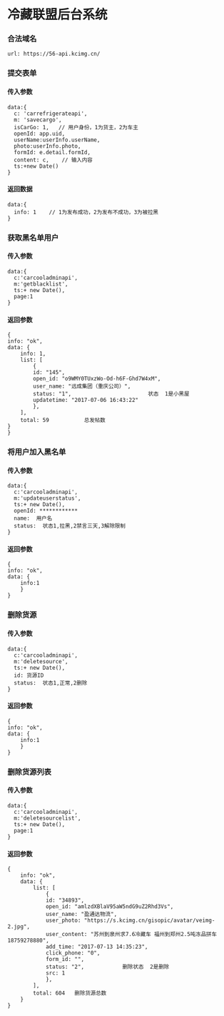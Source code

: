 # 冷藏联盟后台系统
### 合法域名

```
url: https://56-api.kcimg.cn/
```
### 提交表单

#### 传入参数

```
data:{
  c: 'carrefrigerateapi',
  m: 'savecargo',
  isCarGo: 1,   // 用户身份，1为货主，2为车主
  openId: app.uid,
  userName:userInfo.userName,
  photo:userInfo.photo,
  formId: e.detail.formId,
  content: c,    // 输入内容
  ts:+new Date()
}
```

#### 返回数据

```
data:{
  info: 1    // 1为发布成功，2为发布不成功，3为被拉黑
}
```

###  获取黑名单用户

#### 传入参数

```
data:{
  c:'carcooladminapi',
  m:'getblacklist',
  ts:+ new Date(),
  page:1
}
```

#### 返回参数

```
{
info: "ok",
data: {
	info: 1,
	list: [
		{
		id: "145",
		open_id: "o9WMY0TUxzWo-Od-h6F-Ghd7W4xM",
		user_name: "远成集团（重庆公司）",
		status: "1",						状态  1是小黑屋
		updatetime: "2017-07-06 16:43:22"
		},
	],
	total: 59			总发帖数
}
}
```

###  将用户加入黑名单

#### 传入参数

```
data:{
  c:'carcooladminapi',
  m:'updateuserstatus',
  ts:+ new Date(),
  openId: ************
  name:  用户名
  status:  状态1,拉黑,2禁言三天,3解除限制
}
```

#### 返回参数

```
{
info: "ok",
data: {
	info:1
	}
}
```

###  删除货源

#### 传入参数

```
data:{
  c:'carcooladminapi',
  m:'deletesource',
  ts:+ new Date(),
  id: 货源ID
  status:  状态1,正常,2删除
}
```

#### 返回参数

```
{
info: "ok",
data: {
	info:1
	}
}
```

###  删除货源列表

#### 传入参数

```
data:{
  c:'carcooladminapi',
  m:'deletesourcelist',
  ts:+ new Date(),
  page:1
}
```

#### 返回参数

```
{
	info: "ok",
	data: {
		list: [
			{
			id: "34893",
			open_id: "amlzdXBlaV95aW5ndG9uZ2Rhd3Vs",
			user_name: "盈通达物流",
			user_photo: "https://s.kcimg.cn/gisopic/avatar/veimg-2.jpg",
			user_content: "苏州到泉州求7.6冷藏车 福州到郑州2.5吨冻品拼车 18759278880",
			add_time: "2017-07-13 14:35:23",
			click_phone: "0",
			form_id: "",
			status: "2",			删除状态  2是删除
			src: 1
			},
		],
		total: 604   删除货源总数
	}
}
```
